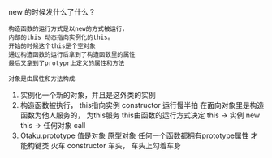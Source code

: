 new 的时候发什么了什么？

    构造函数的运行方式是以new的方式被运行，
    内部的this 动态指向实例化的this。
    开始的时候这个this是个空对象
    通过构造函数的运行后拿到了构造函数里的属性
    最后又拿到了protypr上定义的属性和方法

    对象是由属性和方法构成

1.  实例化一个新的对象，并且是这外类的实例
2.  构造函数被执行， this指向实例
    constructor 运行慢半拍
    在面向对象里是构造函数为他人服务的， 为this服务
    this由函数的运行方式决定
    this -> 实例 new
    this -> 任何对象 call
3.  Otaku.prototype    值是对象
原型对象
任何一个函数都拥有prototype属性 才能构键类
火车   constructor 车头，
车头上勾着车身
